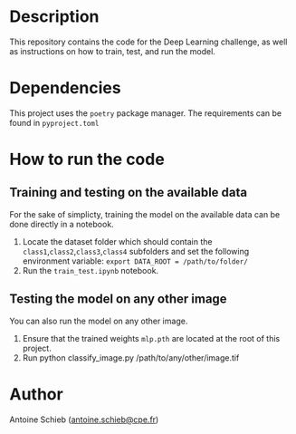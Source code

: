 # Description
This repository contains the code for the Deep Learning challenge, as well as instructions on how to train, test, and run the model.

# Dependencies
This project uses the `poetry` package manager. The requirements can be found in `pyproject.toml`

# How to run the code
## Training and testing on the available data
For the sake of simplicty, training the model on the available data can be done directly in a notebook. 

1) Locate the dataset folder which should contain the `class1`,`class2`,`class3`,`class4` subfolders and set the following environment variable:
    `export DATA_ROOT = /path/to/folder/`
2) Run the `train_test.ipynb` notebook.

## Testing the model on any other image
You can also run the model on any other image.
1) Ensure that the trained weights `mlp.pth` are located at the root of this project.
2) Run python classify_image.py /path/to/any/other/image.tif

# Author

Antoine Schieb (antoine.schieb@cpe.fr)